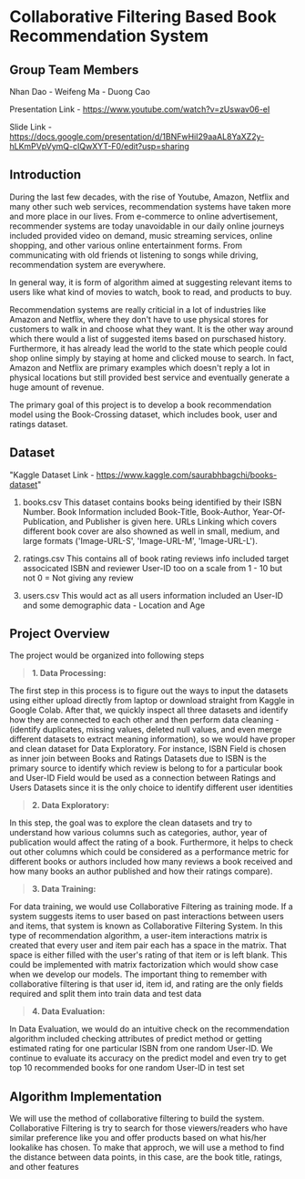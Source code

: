 # Collaborative Filtering Based Book Recommendation System
## Group Team Members

Nhan Dao - Weifeng Ma - Duong Cao

Presentation Link - https://www.youtube.com/watch?v=zUswav06-eI

Slide Link - https://docs.google.com/presentation/d/1BNFwHiI29aaAL8YaXZ2y-hLKmPVpVymQ-cIQwXYT-F0/edit?usp=sharing

## Introduction

During the last few decades, with the rise of Youtube, Amazon, Netflix and many other such web services, recommendation systems have taken more and more place in our lives. From e-commerce to online advertisement, recommender systems are today unavoidable in our daily online journeys included provided video on demand, music streaming services, online shopping, and other various online entertainment forms. From communicating with old friends ot listening to songs while driving, recommendation system are everywhere.

In general way, it is form of algorithm aimed at suggesting relevant items to users like what kind of movies to watch, book to read, and products to buy.

Recommendation systems are really criticial in a lot of industries like Amazon and Netflix, where they don't have to use physical stores for customers to walk in and choose what they want. It is the other way around which there would a list of suggested items based on purschased history. Furthermore, it has already lead the world to the state which people could shop online simply by staying at home and clicked mouse to search. In fact, Amazon and Netflix are primary examples which doesn't reply a lot in physical locations but still provided best service and eventually generate a huge amount of revenue.

The primary goal of this project is to develop a book recommendation model using the Book-Crossing dataset, which includes book, user and ratings dataset.

## Dataset

"Kaggle Dataset Link - https://www.kaggle.com/saurabhbagchi/books-dataset"

1. books.csv
   This dataset contains books being identified by their ISBN Number. Book Information included Book-Title, Book-Author, Year-Of-Publication, and Publisher is given here. URLs    Linking which covers different book cover are also showned as well in small, medium, and large formats ('Image-URL-S', 'Image-URL-M', 'Image-URL-L').

2. ratings.csv
   This contains all of book rating reviews info included target associcated ISBN and reviewer User-ID too on a scale from 1 - 10 but not 0 = Not giving any review
   
3. users.csv
  This would act as all users information included an User-ID and some demographic data - Location and Age 

## Project Overview

The project would be organized into following steps

> **1. Data Processing:** 

The first step in this process is to figure out the ways to input the datasets using either upload directly from laptop or download straight from Kaggle in Google Colab.
After that, we quickly inspect all three datasets and identify how they are connected to each other and then perform data cleaning - (identify duplicates, missing values, deleted null values, and even merge different datasets to extract meaning information), so we would have proper and clean dataset for Data Exploratory. For instance, ISBN Field is chosen as inner join between Books and Ratings Datasets due to ISBN is the primary source to identify which review is belong to for a particular book and User-ID Field would be used as a connection between Ratings and Users Datasets since it is the only choice to identify different user identities

> **2. Data Exploratory:** 

In this step, the goal was to explore the clean datasets and try to understand how various columns such as categories, author, year of publication would affect the rating of a book. Furthermore, it helps to check out other columns which could be considered as a performance metric for different books or authors included how many reviews a book received and how many books an author published and how their ratings compare).

> **3. Data Training:** 

For data training, we would use Collaborative Filtering as training mode. If a system suggests items to user based on past interactions between users and items, that system is known as Collaborative Filtering System. In this type of recommendation algorithm, a user-item interactions matrix is created that every user and item pair each has a space in the matrix. That space is either filled with the user's rating of that item or is left blank. This could be implemented with matrix factorization which would show case when we develop our models. The important thing to remember with collaborative filtering is that user id, item id, and rating are the only fields required and split them into train data and test data

> **4. Data Evaluation:** 

In Data Evaluation, we would do an intuitive check on the recommendation algorithm included checking attributes of predict method or getting estimated rating for one particular ISBN from one random User-ID. We continue to evaluate its accuracy on the predict model and even try to get top 10 recommended books for one random User-ID in test set

## Algorithm Implementation

We will use the method of collaborative filtering to build the system. Collaborative Filtering is try to search for those viewers/readers who have similar preference like you and offer products based on what his/her lookalike has chosen. To make that approch, we will use a method to find the distance between data points, in this case, are the book title, ratings, and other features

